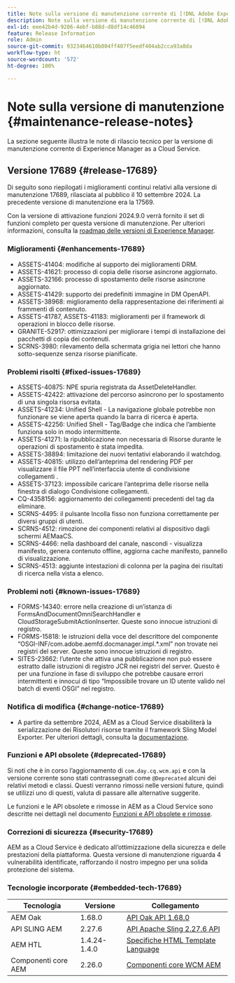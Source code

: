 ```yaml
---
title: Note sulla versione di manutenzione corrente di [!DNL Adobe Experience Manager]  as a Cloud Service.
description: Note sulla versione di manutenzione corrente di [!DNL Adobe Experience Manager]  as a Cloud Service.
exl-id: eee42b4d-9206-4ebf-b88d-d8df14c46094
feature: Release Information
role: Admin
source-git-commit: 9323464610b804ff407f5eedf404ab2cca93a8da
workflow-type: ht
source-wordcount: '572'
ht-degree: 100%

---
```



# Note sulla versione di manutenzione {#maintenance-release-notes}

La sezione seguente illustra le note di rilascio tecnico per la versione di manutenzione corrente di Experience Manager as a Cloud Service.

## Versione 17689 {#release-17689}

Di seguito sono riepilogati i miglioramenti continui relativi alla versione di manutenzione 17689, rilasciata al pubblico il 10 settembre 2024. La precedente versione di manutenzione era la 17569.

Con la versione di attivazione funzioni 2024.9.0 verrà fornito il set di funzioni completo per questa versione di manutenzione. Per ulteriori informazioni, consulta la [roadmap delle versioni di Experience Manager](https://experienceleague.adobe.com/it/docs/experience-manager-release-information/aem-release-updates/update-releases-roadmap).

### Miglioramenti {#enhancements-17689}

* ASSETS-41404: modifiche al supporto dei miglioramenti DRM.
* ASSETS-41621: processo di copia delle risorse asincrone aggiornato.
* ASSETS-32166: processo di spostamento delle risorse asincrone aggiornato.
* ASSETS-41429: supporto dei predefiniti immagine in DM OpenAPI.
* ASSETS-38968: miglioramento della rappresentazione dei riferimenti ai frammenti di contenuto.
* ASSETS-41787, ASSETS-41183: miglioramenti per il framework di operazioni in blocco delle risorse.
* GRANITE-52917: ottimizzazioni per migliorare i tempi di installazione dei pacchetti di copia dei contenuti.
* SCRNS-3980: rilevamento della schermata grigia nei lettori che hanno sotto-sequenze senza risorse pianificate.

### Problemi risolti {#fixed-issues-17689}

* ASSETS-40875: NPE spuria registrata da AssetDeleteHandler.
* ASSETS-42422: attivazione del percorso asincrono per lo spostamento di una singola risorsa evitata.
* ASSETS-41234: Unified Shell - La navigazione globale potrebbe non funzionare se viene aperta quando la barra di ricerca è aperta.
* ASSETS-42256: Unified Shell - Tag/Badge che indica che l’ambiente funziona solo in modo intermittente.
* ASSETS-41271: la ripubblicazione non necessaria di Risorse durante le operazioni di spostamento è stata impedita.
* ASSETS-38894: limitazione dei nuovi tentativi elaborando il watchdog.
* ASSETS-40815: utilizzo dell’anteprima del rendering PDF per visualizzare il file PPT nell’interfaccia utente di condivisione collegamenti .
* ASSETS-37123: impossibile caricare l’anteprima delle risorse nella finestra di dialogo Condivisione collegamenti.
* CQ-4358156: aggiornamento dei collegamenti precedenti del tag da eliminare.
* SCRNS-4495: il pulsante Incolla fisso non funziona correttamente per diversi gruppi di utenti.
* SCRNS-4512: rimozione dei componenti relativi al dispositivo dagli schermi AEMaaCS.
* SCRNS-4466: nella dashboard del canale, nascondi - visualizza manifesto, genera contenuto offline, aggiorna cache manifesto, pannello di visualizzazione.
* SCRNS-4513: aggiunte intestazioni di colonna per la pagina dei risultati di ricerca nella vista a elenco.

### Problemi noti {#known-issues-17689}

* FORMS-14340: errore nella creazione di un’istanza di FormsAndDocumentOmniSearchHandler e CloudStorageSubmitActionInserter. Queste sono innocue istruzioni di registro.
* FORMS-15818: le istruzioni della voce del descrittore del componente “OSGI-INF/com.adobe.aemfd.docmanager.impl.*.xml” non trovate nei registri del server. Queste sono innocue istruzioni di registro.
* SITES-23662: l’utente che attiva una pubblicazione non può essere estratto dalle istruzioni di registro JCR nei registri del server. Questo è per una funzione in fase di sviluppo che potrebbe causare errori intermittenti e innocui di tipo “Impossibile trovare un ID utente valido nel batch di eventi OSGI” nel registro.

### Notifica di modifica {#change-notice-17689}

* A partire da settembre 2024, AEM as a Cloud Service disabiliterà la serializzazione dei Risolutori risorse tramite il framework Sling Model Exporter. Per ulteriori dettagli, consulta la [documentazione](/help/implementing/developing/hybrid/disallow-the-serialization-of-resourceresolvers-via-sling-model-exporter.md).

### Funzioni e API obsolete {#deprecated-17689}

Si noti che è in corso l’aggiornamento di `com.day.cq.wcm.api` e con la versione corrente sono stati contrassegnati come `@Deprecated` alcuni dei relativi metodi e classi. Questi verranno rimossi nelle versioni future, quindi se utilizzi uno di questi, valuta di passare alle alternative suggerite.

Le funzioni e le API obsolete e rimosse in AEM as a Cloud Service sono descritte nei dettagli nel documento [Funzioni e API obsolete e rimosse](/help/release-notes/deprecated-removed-features.md).

### Correzioni di sicurezza {#security-17689}

AEM as a Cloud Service è dedicato all’ottimizzazione della sicurezza e delle prestazioni della piattaforma. Questa versione di manutenzione riguarda 4 vulnerabilità identificate, rafforzando il nostro impegno per una solida protezione del sistema.

### Tecnologie incorporate {#embedded-tech-17689}

| Tecnologia | Versione | Collegamento |
|---|---|---|
| AEM Oak | 1.68.0 | [API Oak API 1.68.0](https://www.javadoc.io/doc/org.apache.jackrabbit/oak-api/1.68.0/index.html) |
| API SLING AEM | 2.27.6 | [API Apache Sling 2.27.6 API](https://www.javadoc.io/doc/org.apache.sling/org.apache.sling.api/latest/index.html) |
| AEM HTL | 1.4.24-1.4.0 | [Specifiche HTML Template Language](https://github.com/adobe/htl-spec) |
| Componenti core AEM | 2.26.0 | [Componenti core WCM AEM](https://github.com/adobe/aem-core-wcm-components) |
